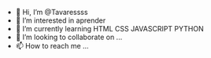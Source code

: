 - 👋 Hi, I’m @Tavaressss
- 👀 I’m interested in aprender
- 🌱 I’m currently learning HTML CSS JAVASCRIPT PYTHON
- 💞️ I’m looking to collaborate on ...
- 📫 How to reach me ...

<!---
Tavaressss/Tavaressss is a ✨ special ✨ repository because its `README.md` (this file) appears on your GitHub profile.
You can click the Preview link to take a look at your changes.
--->
